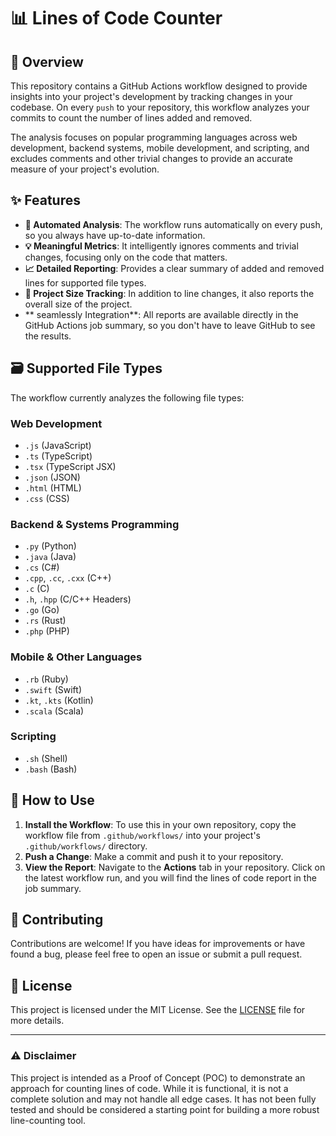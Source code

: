 # 📊 Lines of Code Counter

## 📝 Overview

This repository contains a GitHub Actions workflow designed to provide insights into your project's development by tracking changes in your codebase. On every `push` to your repository, this workflow analyzes your commits to count the number of lines added and removed.

The analysis focuses on popular programming languages across web development, backend systems, mobile development, and scripting, and excludes comments and other trivial changes to provide an accurate measure of your project's evolution.

## ✨ Features

- **🤖 Automated Analysis**: The workflow runs automatically on every push, so you always have up-to-date information.
- **💡 Meaningful Metrics**: It intelligently ignores comments and trivial changes, focusing only on the code that matters.
- **📈 Detailed Reporting**: Provides a clear summary of added and removed lines for supported file types.
- **📁 Project Size Tracking**: In addition to line changes, it also reports the overall size of the project.
- ** seamlessly Integration**: All reports are available directly in the GitHub Actions job summary, so you don't have to leave GitHub to see the results.

## 🗃️ Supported File Types

The workflow currently analyzes the following file types:

### Web Development
- `.js` (JavaScript)
- `.ts` (TypeScript)
- `.tsx` (TypeScript JSX)
- `.json` (JSON)
- `.html` (HTML)
- `.css` (CSS)

### Backend & Systems Programming
- `.py` (Python)
- `.java` (Java)
- `.cs` (C#)
- `.cpp`, `.cc`, `.cxx` (C++)
- `.c` (C)
- `.h`, `.hpp` (C/C++ Headers)
- `.go` (Go)
- `.rs` (Rust)
- `.php` (PHP)

### Mobile & Other Languages
- `.rb` (Ruby)
- `.swift` (Swift)
- `.kt`, `.kts` (Kotlin)
- `.scala` (Scala)

### Scripting
- `.sh` (Shell)
- `.bash` (Bash)

## 🚀 How to Use

1.  **Install the Workflow**: To use this in your own repository, copy the workflow file from `.github/workflows/` into your project's `.github/workflows/` directory.
2.  **Push a Change**: Make a commit and push it to your repository.
3.  **View the Report**: Navigate to the **Actions** tab in your repository. Click on the latest workflow run, and you will find the lines of code report in the job summary.

## 🤝 Contributing

Contributions are welcome! If you have ideas for improvements or have found a bug, please feel free to open an issue or submit a pull request.

## 📜 License

This project is licensed under the MIT License. See the [LICENSE](LICENSE) file for more details.

---

### ⚠️ Disclaimer

This project is intended as a Proof of Concept (POC) to demonstrate an approach for counting lines of code. While it is functional, it is not a complete solution and may not handle all edge cases. It has not been fully tested and should be considered a starting point for building a more robust line-counting tool.
